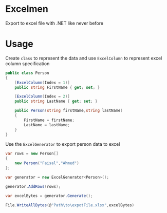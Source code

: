 ﻿# Excelmen
Export to excel file with .NET like never before


# Usage

Create `class` to represent the data and use `ExcelColumn` to represent excel column specification

```C#
public class Person
{
    [ExcelColumn(Index = 1)]
    public string FirstName { get; set; }

    [ExcelColumn(Index = 2)]
    public string LastName { get; set; }

    public Person(string firstName,string lastName)
    {
        FirstName = firstName;
        LastName = lastName;
    }
}
```

Use the `ExcelGenerator` to export person data to excel

```C#
var rows = new Person[]
{
    new Person("Faisal","Ahmed")
};

var generator = new ExcelGenerator<Person>();

generator.AddRows(rows);

var excelBytes = generator.Generate();

File.WriteAllBytes(@"Path\to\expotFile.xlsx",excelBytes)

```


